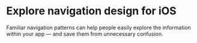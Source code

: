 # Explore navigation design for iOS

Familiar navigation patterns can help people easily explore the information within your app — and save them from unnecessary confusion.

